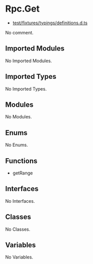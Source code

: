 # Rpc.Get

* [test/fixtures/typings/definitions.d.ts](/test/fixtures/typings/definitions.d.ts#L79)

No comment.

## Imported Modules

No Imported Modules.

## Imported Types

No Imported Types.

## Modules

No Modules.

## Enums

No Enums.

## Functions

* getRange

## Interfaces

No Interfaces.

## Classes

No Classes.

## Variables

No Variables.
